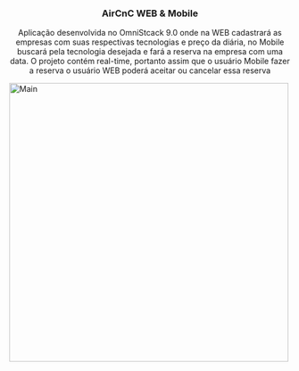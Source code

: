 <p align="center">
  <h3 align="center">AirCnC WEB & Mobile</h3>
  <p align="center">Aplicação desenvolvida no OmniStcack 9.0 onde na WEB cadastrará as empresas com suas respectivas tecnologias e preço da diária, no Mobile buscará pela tecnologia desejada e fará a reserva na empresa com uma data. O projeto contém real-time, portanto assim que o usuário Mobile fazer a reserva o usuário WEB poderá aceitar ou cancelar essa reserva </p>
  <a href="https://github.com/gmass0n/aircnc">
    <img src="./.github/image.png" alt="Main" height="500">
  </a>
</p>

